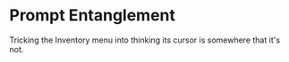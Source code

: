 # Prompt Entanglement

Tricking the Inventory menu into thinking its cursor is somewhere that it's not.
